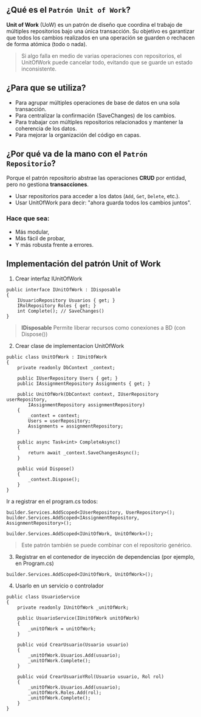 
## ¿Qué es el `Patrón Unit of Work`?

**Unit of Work** (UoW) es un patrón de diseño que coordina el trabajo de múltiples repositorios bajo una única transacción. Su objetivo es garantizar que todos los cambios realizados en una operación se guarden o rechacen de forma atómica (todo o nada).

> Si algo falla en medio de varias operaciones con repositorios, el UnitOfWork puede cancelar todo, evitando que se guarde un estado inconsistente.

## ¿Para que se utiliza?

- Para agrupar múltiples operaciones de base de datos en una sola transacción.
- Para centralizar la confirmación (SaveChanges) de los cambios.
- Para trabajar con múltiples repositorios relacionados y mantener la coherencia de los datos.
- Para mejorar la organización del código en capas.

## ¿Por qué va de la mano con el `Patrón Repositorio`?

Porque el patrón repositorio abstrae las operaciones **CRUD** por entidad, pero no gestiona **transacciones**. 

- Usar repositorios para acceder a los datos (`Add`, `Get`, `Delete`, etc.).
- Usar UnitOfWork para decir: "ahora guarda todos los cambios juntos".

### Hace que sea:

- Más modular,
- Más fácil de probar,
- Y más robusta frente a errores.

## Implementación del patrón Unit of Work

1. Crear interfaz IUnitOfWork

```
public interface IUnitOfWork : IDisposable
{
    IUsuarioRepository Usuarios { get; }
    IRolRepository Roles { get; }
    int Complete(); // SaveChanges()
}
```

> **IDisposable**	Permite liberar recursos como conexiones a BD (con Dispose())

2. Crear clase de implementacion UnitOfWork

```
public class UnitOfWork : IUnitOfWork
{
    private readonly DbContext _context;

    public IUserRepository Users { get; }
    public IAssignmentRepository Assignments { get; }

    public UnitOfWork(DbContext context, IUserRepository userRepository, 
        IAssignmentRepository assignmentRepository)
    {
        _context = context;
        Users = userRepository;
        Assignments = assignmentRepository;
    }

    public async Task<int> CompleteAsync()
    {
        return await _context.SaveChangesAsync();
    }

    public void Dispose()
    {
        _context.Dispose();
    }
}
```

Ir a registrar en el program.cs todos:

```
builder.Services.AddScoped<IUserRepository, UserRepository>();
builder.Services.AddScoped<IAssignmentRepository, AssignmentRepository>();

builder.Services.AddScoped<IUnitOfWork, UnitOfWork>();
```

> Este patrón también se puede combinar con el repositorio genérico.

3. Registrar en el contenedor de inyección de dependencias (por ejemplo, en Program.cs)

```
builder.Services.AddScoped<IUnitOfWork, UnitOfWork>();
```

4. Usarlo en un servicio o controlador

```
public class UsuarioService
{
    private readonly IUnitOfWork _unitOfWork;

    public UsuarioService(IUnitOfWork unitOfWork)
    {
        _unitOfWork = unitOfWork;
    }

    public void CrearUsuario(Usuario usuario)
    {
        _unitOfWork.Usuarios.Add(usuario);
        _unitOfWork.Complete(); 
    }

    public void CrearUsuarioYRol(Usuario usuario, Rol rol)
    {
        _unitOfWork.Usuarios.Add(usuario);
        _unitOfWork.Roles.Add(rol);
        _unitOfWork.Complete();
    }
}
```





